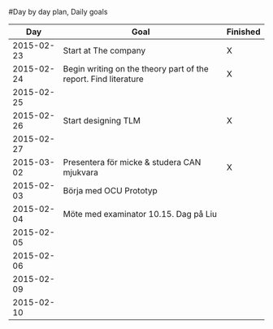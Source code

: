 
#Day by day plan, Daily goals

| Day        | Goal                                                            | Finished |
|------------|-----------------------------------------------------------------|----------|
| 2015-02-23 | Start at The company                                            | X        |
| 2015-02-24 | Begin writing on the theory part of the report. Find literature | X        | 
| 2015-02-25 |                                                                 |          |
| 2015-02-26 | Start designing TLM                                             | X        |
| 2015-02-27 |                                                                 |          |
| 2015-03-02 | Presentera för micke & studera CAN mjukvara                     | X        |
| 2015-02-03 | Börja med OCU Prototyp                                          |          |
| 2015-02-04 | Möte med examinator 10.15. Dag på Liu                           |          |
| 2015-02-05 |                                                                 |          |
| 2015-02-06 |                                                                 |          |
| 2015-02-09 |                                                                 |          |
| 2015-02-10 |                                                                 |          |


